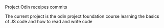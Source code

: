 Project Odin receipes commits

The current project is the odin project foundation 
course learning the basics of JS code and how to read 
and write code